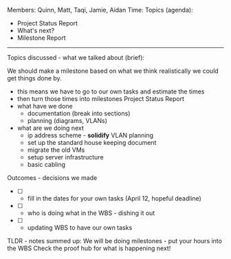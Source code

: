 Members: Quinn, Matt, Taqi, Jamie, Aidan
Time: 
Topics (agenda):
- Project Status Report
- What's next?
- Milestone Report

---
Topics discussed - what we talked about (brief):

We should make a milestone based on what we think realistically we could get things done by.
- this means we have to go to our own tasks and estimate the times
- then turn those times into milestones
Project Status Report
- what have we done
	- documentation (break into sections)
	- planning (diagrams, VLANs)
- what are we doing next 
	- ip address scheme - **solidify** VLAN planning
	- set up the standard house keeping document
	- migrate the old VMs
	- setup server infrastructure
	- basic cabling


Outcomes - decisions we made
- [ ] - fill in the dates for your own tasks (April 12, hopeful deadline)
- [ ] - who is doing what in the WBS - dishing it out
- [ ] - updating WBS to have our own tasks
  
TLDR - notes summed up:
We will be doing milestones - put your hours into the WBS
Check the proof hub for what is happening next!